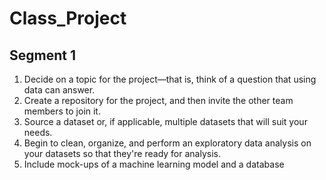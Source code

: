 # Class_Project

## Segment 1
1. Decide on a topic for the project—that is, think of a question that using data can answer.
2. Create a repository for the project, and then invite the other team members to join it.
3. Source a dataset or, if applicable, multiple datasets that will suit your needs.
4. Begin to clean, organize, and perform an exploratory data analysis on your datasets so that they're ready for analysis.
5. Include mock-ups of a machine learning model and a database
